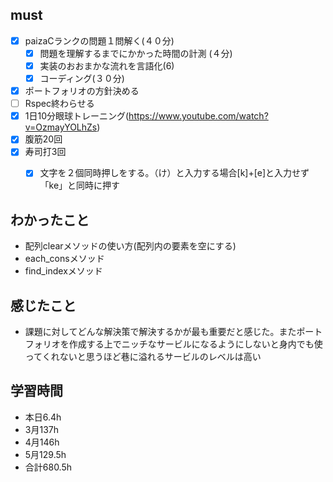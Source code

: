 

## must
- [x] paizaCランクの問題１問解く(４０分)
  - [x] 問題を理解するまでにかかった時間の計測 (４分)
  - [x] 実装のおおまかな流れを言語化(6)
  - [x] コーディング(３０分)
- [x] ポートフォリオの方針決める
- [ ] Rspec終わらせる
- [x] 1日10分眼球トレーニング(https://www.youtube.com/watch?v=OzmayYOLhZs)
- [x] 腹筋20回
- [x] 寿司打3回
  - [x] 文字を２個同時押しをする。（け）と入力する場合[k]+[e]と入力せず「ke」と同時に押す




## わかったこと
- 配列clearメソッドの使い方(配列内の要素を空にする)
- each_consメソッド
- find_indexメソッド

## 感じたこと
- 課題に対してどんな解決策で解決するかが最も重要だと感じた。またポートフォリオを作成する上でニッチなサービルになるようにしないと身内でも使ってくれないと思うほど巷に溢れるサービルのレベルは高い


## 学習時間
  - 本日6.4h
  - 3月137h
  - 4月146h
  - 5月129.5h
  - 合計680.5h
    
